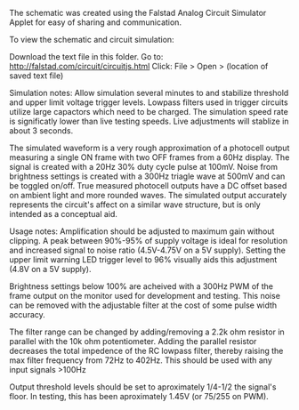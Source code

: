 The schematic was created using the Falstad Analog Circuit Simulator Applet for easy of sharing and communication. 

To view the schematic and circuit simulation:

Download the text file in this folder. 
Go to: http://falstad.com/circuit/circuitjs.html
Click: File > Open > (location of saved text file)


Simulation notes:
Allow simulation several minutes to and stabilize threshold and upper limit voltage trigger levels. 
Lowpass filters used in trigger circuits utilize large capactors which need to be charged. 
The simulation speed rate is significatly lower than live testing speeds. Live adjustments will stablize in about 3 seconds. 

The simulated waveform is a very rough approximation of a photocell output measuring a single ON frame with two OFF frames from a 60Hz display.
The signal is created with a 20Hz 30% duty cycle pulse at 100mV. 
Noise from brightness settings is created with a 300Hz triagle wave at 500mV and can be toggled on/off.
True measured photocell outputs have a DC offset based on ambient light and more rounded waves. 
The simulated output accurately represents the circuit's affect on a similar wave structure, but is only intended as a conceptual aid. 


Usage notes:
Amplification should be adjusted to maximum gain without clipping. 
A peak between 90%-95% of supply voltage is ideal for resolution and increased signal to noise ratio (4.5V-4.75V on a 5V supply).
Setting the upper limit warning LED trigger level to 96% visually aids this adjustment (4.8V on a 5V supply). 

Brightness settings below 100% are acheived with a 300Hz PWM of the frame output on the monitor used for development and testing. 
This noise can be removed with the adjustable filter at the cost of some pulse width accuracy. 

The filter range can be changed by adding/removing a 2.2k ohm resistor in parallel with the 10k ohm potentiometer. 
Adding the parallel resistor decreases the total impedence of the RC lowpass filter, thereby raising the max filter frequency from 72Hz to 402Hz. 
This should be used with any input signals >100Hz

Output threshold levels should be set to aproximately 1/4-1/2 the signal's floor. 
In testing, this has been aproximately 1.45V (or 75/255 on PWM). 

